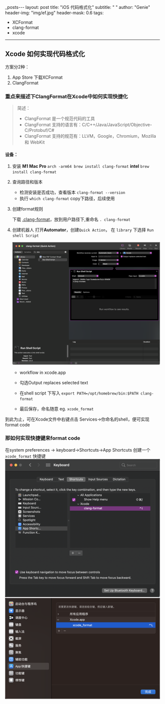 _posts---
layout: post
title: "iOS 代码格式化"
subtitle: " "
author: "Genie"
header-img: "img/ef.jpg"
header-mask: 0.6
tags:
  -  XCFormat
  -  clang-format
  -  xcode
---

## Xcode 如何实现代码格式化

方案分2种：

1. App Store 下载XCFormat
2. ClangFormat

### 重点来描述下ClangFormat在Xcode中如何实现快捷化

>简述：
>
> * ClangFormat 是一个规范代码的工具
> * ClangFormat 支持的语言有：C/C++/Java/JavaScript/Objective-C/Protobuf/C#
> * ClangFormat 支持的规范有：LLVM，Google，Chromium，Mozilla 和 WebKit

#### 设备：

1. 安装 
 **M1 Mac Pro** `arch -arm64 brew install clang-format`
 **intel** ```brew install clang-format```

2. 查询路径和版本
	* 	检测安装是否成功，查看版本 `clang-format --version`
	*  	执行 `which clang-format` copy下路径，后续使用
3. 创建format规则

	下载 [.clang-format](https://raw.githubusercontent.com/Gensun/Gensun.github.io/master/img/code-format/clang-format)，放到用户路径下,重命名
	`. clang-format `
 
 	
4. 创建机器人
	 打开**Automator**，创建`Quick Action`， 在 `library` 下选择 `Run shell Script`
	 
	![1](/img/code-format/WX20211019-153013@2x.png)
	
	* 	workflow in xcode.app
	*   勾选Output replaces selected text

	*   在shell script 下写入 ```export PATH=/opt/homebrew/bin:$PATH
clang-format```
	*   最后保存，命名随意 eg. `xcode_format`

到此为止，可在Xcode文件中右键点击 Services->你命名的shell，便可实现format code

### 那如何实现快捷键来format code
在system preferences -> keyboard->Shortcuts->App Shortcuts 创建一个 `xcode_format` 快捷键
	![2](/img/code-format/WX20211019-152951@2x.png)
	![3](/img/code-format/WX20230104-180328@2x.png)


